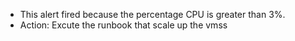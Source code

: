 - This alert fired because the percentage CPU is greater than 3%.
- Action: Excute the runbook that scale up the vmss